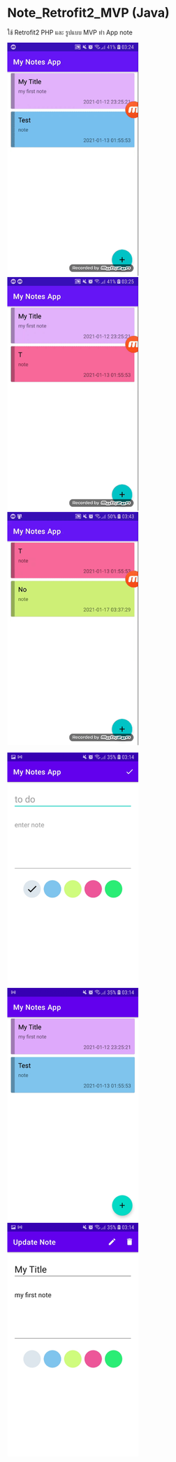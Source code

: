# Note_Retrofit2_MVP (Java)
ใช้ Retrofit2 PHP และ รูปแบบ MVP ทำ App note

<img src="https://raw.githubusercontent.com/Donung/Note_Retrofit2_MVP/main/image.gif/01.gif" width="300"/> <img src="https://raw.githubusercontent.com/Donung/Note_Retrofit2_MVP/main/image.gif/04.gif" width="300"/> <img src="https://raw.githubusercontent.com/Donung/Note_Retrofit2_MVP/main/image.gif/03.gif" width="300"/>

<img src="https://raw.githubusercontent.com/Donung/Note_Retrofit2_MVP/main/image.gif/create.jpg" width="300"/>
<img src="https://raw.githubusercontent.com/Donung/Note_Retrofit2_MVP/main/image.gif/main.jpg" width="300"/>
<img src="https://raw.githubusercontent.com/Donung/Note_Retrofit2_MVP/main/image.gif/update.jpg" width="300"/>
